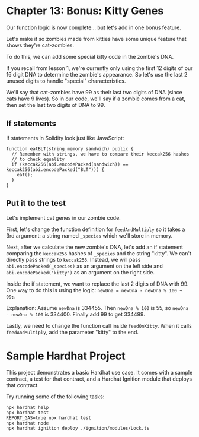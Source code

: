 # Chapter 13: Bonus: Kitty Genes

Our function logic is now complete... but let's add in one bonus feature.

Let's make it so zombies made from kitties have some unique feature that shows they're cat-zombies.

To do this, we can add some special kitty code in the zombie's DNA.

If you recall from lesson 1, we're currently only using the first 12 digits of our 16 digit DNA to determine the zombie's appearance. So let's use the last 2 unused digits to handle "special" characteristics.

We'll say that cat-zombies have 99 as their last two digits of DNA (since cats have 9 lives). So in our code, we'll say if a zombie comes from a cat, then set the last two digits of DNA to 99.

## If statements

If statements in Solidity look just like JavaScript:

```solidity
function eatBLT(string memory sandwich) public {
  // Remember with strings, we have to compare their keccak256 hashes
  // to check equality
  if (keccak256(abi.encodePacked(sandwich)) == keccak256(abi.encodePacked("BLT"))) {
    eat();
  }
}
```

## Put it to the test

Let's implement cat genes in our zombie code.

First, let's change the function definition for `feedAndMultiply` so it takes a 3rd argument: a string named `_species` which we'll store in memory.

Next, after we calculate the new zombie's DNA, let's add an if statement comparing the `keccak256` hashes of `_species` and the string "kitty". We can't directly pass strings to `keccak256`. Instead, we will pass `abi.encodePacked(_species)` as an argument on the left side and `abi.encodePacked("kitty")` as an argument on the right side.

Inside the if statement, we want to replace the last 2 digits of DNA with 99. One way to do this is using the logic: `newDna = newDna - newDna % 100 + 99;`.

Explanation: Assume `newDna` is 334455. Then `newDna % 100` is 55, so `newDna - newDna % 100` is 334400. Finally add 99 to get 334499.

Lastly, we need to change the function call inside `feedOnKitty`. When it calls `feedAndMultiply`, add the parameter "kitty" to the end.




# Sample Hardhat Project

This project demonstrates a basic Hardhat use case. It comes with a sample contract, a test for that contract, and a Hardhat Ignition module that deploys that contract.

Try running some of the following tasks:

```shell
npx hardhat help
npx hardhat test
REPORT_GAS=true npx hardhat test
npx hardhat node
npx hardhat ignition deploy ./ignition/modules/Lock.ts
```
